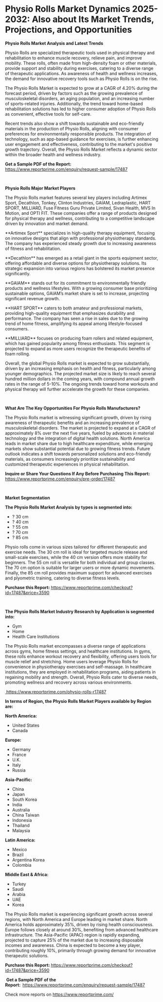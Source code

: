 <p><h1>Physio Rolls Market Dynamics 2025-2032: Also about Its Market Trends, Projections, and Opportunities</h1></p><p><strong>Physio Rolls Market Analysis and Latest Trends</strong></p>
<p><p>Physio Rolls are specialized therapeutic tools used in physical therapy and rehabilitation to enhance muscle recovery, relieve pain, and improve mobility. These rolls, often made from high-density foam or other materials, provide support and stability during exercises, catering to a diverse range of therapeutic applications. As awareness of health and wellness increases, the demand for innovative recovery tools such as Physio Rolls is on the rise.</p><p>The Physio Rolls Market is expected to grow at a CAGR of 4.20% during the forecast period, driven by factors such as the growing prevalence of musculoskeletal disorders, an aging population, and an increasing number of sports-related injuries. Additionally, the trend toward home-based rehabilitation solutions has led to higher consumer adoption of Physio Rolls as convenient, effective tools for self-care.</p><p>Recent trends also show a shift towards sustainable and eco-friendly materials in the production of Physio Rolls, aligning with consumer preferences for environmentally responsible products. The integration of technology, such as app-based guidance for exercises, is further enhancing user engagement and effectiveness, contributing to the market's positive growth trajectory. Overall, the Physio Rolls Market reflects a dynamic sector within the broader health and wellness industry.</p></p>
<p><strong>Get a Sample PDF of the Report:&nbsp;</strong> <a href="https://www.reportprime.com/enquiry/request-sample/17487?utm_campaign=3228&utm_medium=2&utm_source=Github&utm_content=ia&utm_term=18032025&utm_id=physio-rolls">https://www.reportprime.com/enquiry/request-sample/17487</a></p>
<p>&nbsp;</p>
<p><strong>Physio Rolls Major Market Players</strong></p>
<p><p>The Physio Rolls market features several key players including Artimex Sport, Decathlon, Tonkey, Clinton Industries, GAIAM, Ledraplastic, HART SPORT, MILLIARD, Fuse Fitness Guru Private Limited, Sivan Health, MVS In Motion, and OPTI FIT. These companies offer a range of products designed for physical therapy and wellness, contributing to a competitive landscape driven by innovation and market demand.</p><p>**Artimex Sport** specializes in high-quality therapy equipment, focusing on innovative designs that align with professional physiotherapy standards. The company has experienced steady growth due to increasing awareness of fitness and rehabilitation.</p><p>**Decathlon** has emerged as a retail giant in the sports equipment sector, offering affordable and diverse options for physiotherapy solutions. Its strategic expansion into various regions has bolstered its market presence significantly.</p><p>**GAIAM** stands out for its commitment to environmentally friendly products and wellness lifestyles. With a growing consumer base prioritizing sustainable options, GAIAM’s market share is set to increase, projecting significant revenue growth.</p><p>**HART SPORT** caters to both amateur and professional markets, providing high-quality equipment that emphasizes durability and performance. The company has seen a rise in sales due to the growing trend of home fitness, amplifying its appeal among lifestyle-focused consumers.</p><p>**MILLIARD** focuses on producing foam rollers and related equipment, which has gained popularity among fitness enthusiasts. This segment is projected to expand as more users recognize the therapeutic benefits of foam rolling.</p><p>Overall, the global Physio Rolls market is expected to grow substantially, driven by an increasing emphasis on health and fitness, particularly among younger demographics. The projected market size is likely to reach several hundred million dollars in the coming years, with compound annual growth rates in the range of 5-10%. The ongoing trends toward home workouts and physical therapy will further accelerate the growth for these companies.</p></p>
<p>&nbsp;</p>
<p><strong>What Are The Key Opportunities For Physio Rolls Manufacturers?</strong></p>
<p><p>The Physio Rolls market is witnessing significant growth, driven by rising awareness of therapeutic benefits and an increasing prevalence of musculoskeletal disorders. The market is projected to expand at a CAGR of approximately 8% over the next five years, fueled by advances in material technology and the integration of digital health solutions. North America leads in market share due to high healthcare expenditure, while emerging markets show substantial potential due to growing fitness trends. Future outlook indicates a shift towards personalized solutions and eco-friendly materials, as consumers increasingly prioritize sustainability and customized therapeutic experiences in physical rehabilitation.</p></p>
<p><strong>Inquire or Share Your Questions If Any Before Purchasing This Report:</strong> <a href="https://www.reportprime.com/enquiry/pre-order/17487?utm_campaign=3228&utm_medium=2&utm_source=Github&utm_content=ia&utm_term=18032025&utm_id=physio-rolls">https://www.reportprime.com/enquiry/pre-order/17487</a></p>
<p>&nbsp;</p>
<p><strong>Market Segmentation</strong></p>
<p><strong>The Physio Rolls Market Analysis by types is segmented into:</strong></p>
<p><ul><li>? 30 cm</li><li>? 40 cm</li><li>? 55 cm</li><li>? 70 cm</li><li>? 85 cm</li></ul></p>
<p><p>Physio rolls come in various sizes tailored for different therapeutic and exercise needs. The 30 cm roll is ideal for targeted muscle release and small-scale exercises, while the 40 cm version offers more stability for beginners. The 55 cm roll is versatile for both individual and group classes. The 70 cm option is suitable for larger users or more dynamic movements. Finally, the 85 cm roll provides maximum support for advanced exercises and plyometric training, catering to diverse fitness levels.</p></p>
<p><strong>Purchase this Report:&nbsp;</strong><a href="https://www.reportprime.com/checkout?id=17487&price=3590&utm_campaign=3228&utm_medium=2&utm_source=Github&utm_content=ia&utm_term=18032025&utm_id=physio-rolls">https://www.reportprime.com/checkout?id=17487&price=3590</a></p>
<p>&nbsp;</p>
<p><strong>The Physio Rolls Market Industry Research by Application is segmented into:</strong></p>
<p><ul><li>Gym</li><li>Home</li><li>Health Care Institutions</li></ul></p>
<p><p>The Physio Rolls market encompasses a diverse range of applications across gyms, home fitness settings, and healthcare institutions. In gyms, these rolls enhance workout recovery and flexibility, offering users tools for muscle relief and stretching. Home users leverage Physio Rolls for convenience in physiotherapy exercises and self-massage. In healthcare institutions, they are employed in rehabilitation programs, aiding patients in regaining mobility and strength. Overall, Physio Rolls cater to diverse needs, promoting wellness and recovery across various environments.</p></p>
<p><a href="https://www.reportprime.com/physio-rolls-r17487?utm_campaign=3228&utm_medium=2&utm_source=Github&utm_content=ia&utm_term=18032025&utm_id=physio-rolls">&nbsp;https://www.reportprime.com/physio-rolls-r17487</a></p>
<p><strong>In terms of Region, the Physio Rolls Market Players available by Region are:</strong></p>
<p>
    <p> <strong> North America: </strong>
        <ul>
            <li>United States</li>
            <li>Canada</li>
        </ul>
        </p> 
    <p> <strong> Europe: </strong>
        <ul>
            <li>Germany</li>
            <li>France</li>
            <li>U.K.</li>
            <li>Italy</li>
            <li>Russia</li>
        </ul>
        </p> 
    <p> <strong> Asia-Pacific: </strong>
        <ul>
            <li>China</li>
            <li>Japan</li>
            <li>South Korea</li>
            <li>India</li>
            <li>Australia</li>
            <li>China Taiwan</li>
            <li>Indonesia</li>
            <li>Thailand</li>
            <li>Malaysia</li>
        </ul>
        </p> 
    <p> <strong> Latin America: </strong>
        <ul>
            <li>Mexico</li>
            <li>Brazil</li>
            <li>Argentina Korea</li>
            <li>Colombia</li>
        </ul>
        </p> 
    <p> <strong> Middle East & Africa: </strong>
        <ul>
            <li>Turkey</li>
            <li>Saudi</li>
            <li>Arabia</li>
            <li>UAE</li>
            <li>Korea</li>
        </ul>
    </p>
    </p>
<p><p>The Physio Rolls market is experiencing significant growth across several regions, with North America and Europe leading in market share. North America holds approximately 35%, driven by rising health consciousness. Europe follows closely at around 30%, benefiting from advanced healthcare infrastructure. The Asia-Pacific (APAC) region is rapidly expanding, projected to capture 25% of the market due to increasing disposable incomes and awareness. China is expected to become a key player, contributing roughly 10%, primarily through growing demand for innovative therapeutic solutions.</p></p>
<p><strong>Purchase this Report: </strong><a href="https://www.reportprime.com/checkout?id=17487&price=3590&utm_campaign=3228&utm_medium=2&utm_source=Github&utm_content=ia&utm_term=18032025&utm_id=physio-rolls">https://www.reportprime.com/checkout?id=17487&price=3590</a></p>
<p>&nbsp;<strong>Get a Sample PDF of the Report:&nbsp;&nbsp;</strong><a href="https://www.reportprime.com/enquiry/request-sample/17487?utm_campaign=3228&utm_medium=2&utm_source=Github&utm_content=ia&utm_term=18032025&utm_id=physio-rolls">https://www.reportprime.com/enquiry/request-sample/17487</a></p>
<p><strong></strong></p>
<p>Check more reports on <a href="https://www.reportprime.com/?utm_campaign=3228&utm_medium=2&utm_source=Github&utm_content=ia&utm_term=18032025&utm_id=physio-rolls">https://www.reportprime.com/</a></p>